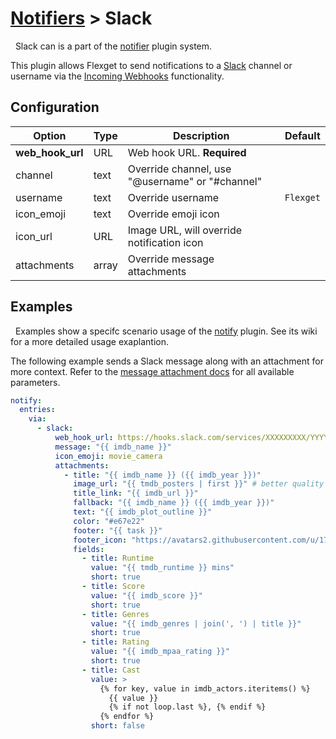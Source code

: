 # [Notifiers](/Plugins/Notifiers) > Slack
<div class="alert alert-success" role="info">
  
  <span class="glyphicon glyphicon glyphicon-cog"></span>
  &nbsp; Slack can is a part of the [notifier](/Plugins/Notifiers) plugin system.
</div>

This plugin allows Flexget to send notifications to a [Slack](https://www.slack.com/) channel or username via the [Incoming Webhooks](https://api.slack.com/incoming-webhooks) functionality.

## Configuration

| Option |Type|  Description | Default |
| --- | ---| --- |---|
|**web_hook_url**|URL|Web hook URL. **Required**
|channel|text|Override channel, use "@username" or "#channel"
|username|text|Override username|`Flexget`
|icon_emoji|text|Override emoji icon
|icon_url|URL|Image URL, will override notification icon
|attachments|array|Override message attachments

## Examples
<div class="alert alert-warning" role="info">
  
  <span class="glyphicon glyphicon glyphicon-cog"></span>
  &nbsp; Examples show a specifc scenario usage of the [notify](/Plugins/notify) plugin. See its wiki for a more detailed usage exaplantion.
</div>

The following example sends a Slack message along with an attachment for more context. Refer to the [message attachment docs](https://api.slack.com/docs/message-attachments) for all available parameters.

```yaml
notify:
  entries:
    via:
      - slack:
          web_hook_url: https://hooks.slack.com/services/XXXXXXXXX/YYYYYYYYY/ZZZZZZZZZZZZZZZZZZZZZZZZ
          message: "{{ imdb_name }}"
          icon_emoji: movie_camera
          attachments:
            - title: "{{ imdb_name }} ({{ imdb_year }})"
              image_url: "{{ tmdb_posters | first }}" # better quality
              title_link: "{{ imdb_url }}"
              fallback: "{{ imdb_name }} ({{ imdb_year }})"
              text: "{{ imdb_plot_outline }}"
              color: "#e67e22"
              footer: "{{ task }}"
              footer_icon: "https://avatars2.githubusercontent.com/u/17483320?s=400&v=4"
              fields:
                - title: Runtime
                  value: "{{ tmdb_runtime }} mins"
                  short: true
                - title: Score
                  value: "{{ imdb_score }}"
                  short: true
                - title: Genres
                  value: "{{ imdb_genres | join(', ') | title }}"
                  short: true
                - title: Rating
                  value: "{{ imdb_mpaa_rating }}"
                  short: true
                - title: Cast
                  value: >
                    {% for key, value in imdb_actors.iteritems() %}
                      {{ value }}
                      {% if not loop.last %}, {% endif %}
                    {% endfor %}
                  short: false
```
